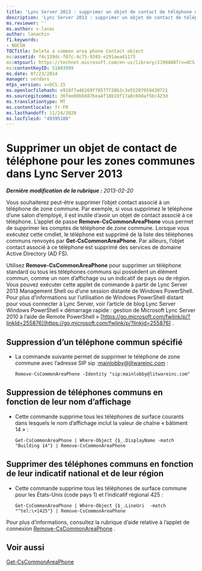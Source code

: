 ```yaml
---
title: 'Lync Server 2013 : supprimer un objet de contact de téléphone de zone commune'
description: 'Lync Server 2013 : supprimer un objet de contact de téléphone pour les zones communes.'
ms.reviewer: ''
ms.author: v-lanac
author: lanachin
f1.keywords:
- NOCSH
TOCTitle: Delete a common area phone Contact object
ms:assetid: f4c139dc-f07c-4c75-9345-e291aea41173
ms:mtpsurl: https://technet.microsoft.com/en-us/library/JJ994087(v=OCS.15)
ms:contentKeyID: 51803999
ms.date: 07/23/2014
manager: serdars
mtps_version: v=OCS.15
ms.openlocfilehash: e918f7a46269f70577f28b2c3e55297959430721
ms.sourcegitcommit: 36fee89bb887bea4f18b19f17a8c69daf5bc423d
ms.translationtype: MT
ms.contentlocale: fr-FR
ms.lasthandoff: 11/24/2020
ms.locfileid: "49395108"
---
```

# <a name="delete-a-common-area-phone-contact-object-in-lync-server-2013"></a>Supprimer un objet de contact de téléphone pour les zones communes dans Lync Server 2013

<div data-xmlns="http://www.w3.org/1999/xhtml">

<div class="topic" data-xmlns="http://www.w3.org/1999/xhtml" data-msxsl="urn:schemas-microsoft-com:xslt" data-cs="https://msdn.microsoft.com/">

<div data-asp="https://msdn2.microsoft.com/asp">



</div>

<div id="mainSection">

<div id="mainBody">

<span> </span>

_**Dernière modification de la rubrique :** 2013-02-20_

Vous souhaiterez peut-être supprimer l’objet contact associé à un téléphone de zone commune. Par exemple, si vous supprimez le téléphone d’une salon d’employé, il est inutile d’avoir un objet de contact associé à ce téléphone. L’applet de passe **Remove-CsCommonAreaPhone** vous permet de supprimer les comptes de téléphone de zone commune. Lorsque vous exécutez cette cmdlet, le téléphone est supprimé de la liste des téléphones communs renvoyés par **Get-CsCommonAreaPhone**. Par ailleurs, l’objet contact associé à ce téléphone est supprimé des services de domaine Active Directory (AD FS).

Utilisez **Remove-CsCommonAreaPhone** pour supprimer un téléphone standard ou tous les téléphones communs qui possèdent un élément commun, comme un nom d’affichage ou un indicatif de pays ou de région. Vous pouvez exécuter cette applet de commande à partir de Lync Server 2013 Management Shell ou d’une session distante de Windows PowerShell. Pour plus d’informations sur l’utilisation de Windows PowerShell distant pour vous connecter à Lync Server, voir l’article de blog Lync Server Windows PowerShell « démarrage rapide : gestion de Microsoft Lync Server 2010 à l’aide de Remote PowerShell » [https://go.microsoft.com/fwlink/p/?linkId=255876](https://go.microsoft.com/fwlink/p/?linkid=255876) .

<div>


<div>

## <a name="removing-a-specified-common-area-phone"></a>Suppression d’un téléphone commun spécifié

  - La commande suivante permet de supprimer le téléphone de zone commune avec l’adresse SIP sip :mainlobby@litwareinc.com :
    
        Remove-CsCommonAreaPhone -Identity "sip:mainlobby@litwareinc.com"

</div>

<div>

## <a name="removing-common-area-phones-based-on-their-display-name"></a>Suppression de téléphones communs en fonction de leur nom d’affichage

  - Cette commande supprime tous les téléphones de surface courants dans lesquels le nom d’affichage inclut la valeur de chaîne « bâtiment 14 » :
    
        Get-CsCommonAreaPhone | Where-Object {$_.DisplayName -match "Building 14"} | Remove-CsCommonAreaPhone

</div>

<div>

## <a name="removing-common-area-phones-based-on-their-country-and-area-codes"></a>Supprimer des téléphones communs en fonction de leur indicatif national et de leur région

  - Cette commande supprime tous les téléphones de surface commune pour les États-Unis (code pays 1) et l’indicatif régional 425 :
    
        Get-CsCommonAreaPhone | Where-Object {$_.LineUri  -match "^tel:\+1425"} | Remove-CsCommonAreaPhone

</div>

Pour plus d’informations, consultez la rubrique d’aide relative à l’applet de connexion [Remove-CsCommonAreaPhone](https://docs.microsoft.com/powershell/module/skype/Remove-CsCommonAreaPhone) .

</div>

<div>

## <a name="see-also"></a>Voir aussi


[Get-CsCommonAreaPhone](https://docs.microsoft.com/powershell/module/skype/Get-CsCommonAreaPhone)  
  

</div>

</div>

<span> </span>

</div>

</div>

</div>

